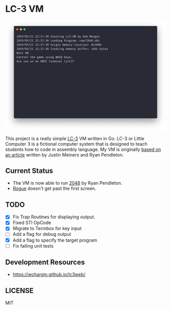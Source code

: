 # LC-3 VM

![LC-3 VM by Rob Morgan](docs/lc3-vm.png)

This project is a really simple [LC-3](https://en.wikipedia.org/wiki/LC-3) VM written in Go. LC-3 or Little Computer 3 is
a fictional computer system that is designed to teach students how to code in assembly language. My VM is originally [based
on an article](https://justinmeiners.github.io/lc3-vm/) written by Justin Meiners and Ryan Pendleton.

## Current Status

- The VM is now able to run [2048](https://github.com/rpendleton/lc3-2048) by Ryan Pendleton.
- [Rogue](https://github.com/justinmeiners/lc3-rogue) doesn't get past the first screen.

## TODO

- [x] Fix Trap Routines for displaying output.
- [x] Fixed STI OpCode
- [x] Migrate to Termbox for key input
- [ ] Add a flag for debug output
- [x] Add a flag to specify the target program
- [ ] Fix failing unit tests

## Development Resources

- https://wchargin.github.io/lc3web/

## LICENSE

MIT
